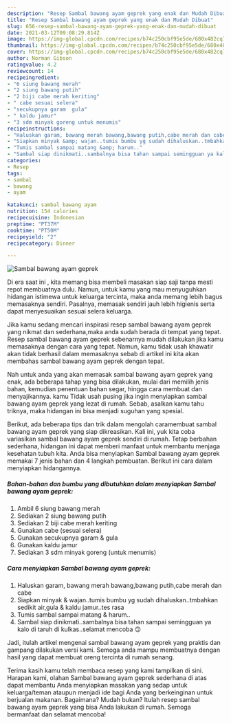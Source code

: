 ```yaml
---
description: "Resep Sambal bawang ayam geprek yang enak dan Mudah Dibuat"
title: "Resep Sambal bawang ayam geprek yang enak dan Mudah Dibuat"
slug: 656-resep-sambal-bawang-ayam-geprek-yang-enak-dan-mudah-dibuat
date: 2021-03-12T09:08:29.814Z
image: https://img-global.cpcdn.com/recipes/b74c250cbf95e5de/680x482cq70/sambal-bawang-ayam-geprek-foto-resep-utama.jpg
thumbnail: https://img-global.cpcdn.com/recipes/b74c250cbf95e5de/680x482cq70/sambal-bawang-ayam-geprek-foto-resep-utama.jpg
cover: https://img-global.cpcdn.com/recipes/b74c250cbf95e5de/680x482cq70/sambal-bawang-ayam-geprek-foto-resep-utama.jpg
author: Norman Gibson
ratingvalue: 4.2
reviewcount: 14
recipeingredient:
- "6 siung bawang merah"
- "2 siung bawang putih"
- "2 biji cabe merah keriting"
- " cabe sesuai selera"
- "secukupnya garam  gula"
- " kaldu jamur"
- "3 sdm minyak goreng untuk menumis"
recipeinstructions:
- "Haluskan garam, bawang merah bawang,bawang putih,cabe merah dan cabe"
- "Siapkan minyak &amp; wajan..tumis bumbu yg sudah dihaluskan..tmbahkan sedikit air,gula &amp; kaldu jamur..tes rasa"
- "Tumis sambal sampai matang &amp; harum.."
- "Sambal siap dinikmati..sambalnya bisa tahan sampai semingguan ya kalo di taruh di kulkas..selamat mencoba 🙃"
categories:
- Resep
tags:
- sambal
- bawang
- ayam

katakunci: sambal bawang ayam 
nutrition: 154 calories
recipecuisine: Indonesian
preptime: "PT37M"
cooktime: "PT50M"
recipeyield: "2"
recipecategory: Dinner

---
```



![Sambal bawang ayam geprek](https://img-global.cpcdn.com/recipes/b74c250cbf95e5de/680x482cq70/sambal-bawang-ayam-geprek-foto-resep-utama.jpg)

Di era  saat ini , kita memang bisa membeli masakan siap saji tanpa mesti repot membuatnya dulu. Namun, untuk kamu yang mau menyuguhkan hidangan istimewa untuk keluarga tercinta, maka anda memang lebih bagus memasaknya sendiri. Pasalnya, memasak sendiri jauh lebih higienis serta dapat menyesuaikan sesuai selera keluarga.

Jika kamu sedang mencari inspirasi resep sambal bawang ayam geprek yang nikmat dan sederhana,maka anda sudah berada di tempat yang tepat. Resep sambal bawang ayam geprek  sebenarnya mudah dilakukan jika kamu memasaknya dengan cara yang tepat. Namun, kamu tidak usah khawatir akan tidak berhasil dalam memasaknya 
sebab di artikel ini kita akan membahas sambal bawang ayam geprek dengan tepat.  



Nah untuk anda yang akan memasak sambal bawang ayam geprek yang enak, ada beberapa tahap yang bisa dilakukan, mulai dari memilih jenis bahan, kemudian penentuan bahan segar, hingga cara membuat dan menyajikannya. kamu Tidak usah pusing jika ingin menyiapkan sambal bawang ayam geprek yang lezat di rumah. Sebab, asalkan kamu  tahu triknya, maka hidangan ini bisa menjadi suguhan yang spesial.

Berikut, ada beberapa tips dan trik dalam mengolah caramembuat sambal bawang ayam geprek yang siap dikreasikan. Kali ini, yuk kita coba variasikan sambal bawang ayam geprek sendiri di rumah. Tetap berbahan sederhana, hidangan ini dapat memberi manfaat untuk membantu menjaga kesehatan tubuh kita. Anda bisa menyiapkan Sambal bawang ayam geprek memakai 7 jenis bahan dan 4 langkah pembuatan. Berikut ini cara dalam menyiapkan hidangannya.

<!--inarticleads1-->

##### Bahan-bahan dan bumbu yang dibutuhkan dalam menyiapkan Sambal bawang ayam geprek:

1. Ambil 6 siung bawang merah
1. Sediakan 2 siung bawang putih
1. Sediakan 2 biji cabe merah keriting
1. Gunakan  cabe (sesuai selera)
1. Gunakan secukupnya garam &amp; gula
1. Gunakan  kaldu jamur
1. Sediakan 3 sdm minyak goreng (untuk menumis)




<!--inarticleads2-->

##### Cara menyiapkan Sambal bawang ayam geprek:

1. Haluskan garam, bawang merah bawang,bawang putih,cabe merah dan cabe
1. Siapkan minyak &amp; wajan..tumis bumbu yg sudah dihaluskan..tmbahkan sedikit air,gula &amp; kaldu jamur..tes rasa
1. Tumis sambal sampai matang &amp; harum..
1. Sambal siap dinikmati..sambalnya bisa tahan sampai semingguan ya kalo di taruh di kulkas..selamat mencoba 🙃




Jadi, itulah artikel mengenai  sambal bawang ayam geprek  yang praktis dan gampang dilakukan versi kami. Semoga anda mampu membuatnya dengan hasil yang dapat membuat oreng tercinta di rumah senang. 

Terima kasih kamu telah membaca resep yang kami tampilkan di sini. Harapan kami, olahan  Sambal bawang ayam geprek sederhana di atas dapat membantu Anda menyiapkan masakan yang sedap untuk keluarga/teman ataupun menjadi ide bagi Anda yang berkeinginan untuk berjualan makanan. Bagaimana? Mudah bukan? Itulah resep sambal bawang ayam geprek yang bisa Anda lakukan di rumah. Semoga bermanfaat dan selamat mencoba!

